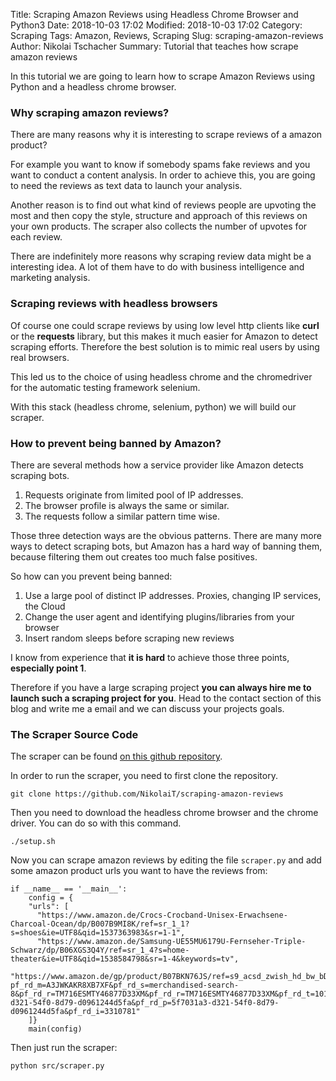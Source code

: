 Title: Scraping Amazon Reviews using Headless Chrome Browser and Python3
Date: 2018-10-03 17:02
Modified: 2018-10-03 17:02
Category: Scraping
Tags: Amazon, Reviews, Scraping
Slug: scraping-amazon-reviews
Author: Nikolai Tschacher
Summary: Tutorial that teaches how scrape amazon reviews

In this tutorial we are going to learn how to scrape Amazon Reviews using Python and a headless chrome browser.

### Why scraping amazon reviews?

There are many reasons why it is interesting to scrape reviews of a amazon product?

For example you want to know if somebody spams fake reviews and you want to conduct a content analysis. In order to achieve this, you
are going to need the reviews as text data to launch your analysis.

Another reason is to find out what kind of reviews people are upvoting the most and then copy the style, structure and approach of this reviews
on your own products. The scraper also collects the number of upvotes for each review.

There are indefinitely more reasons why scraping review data might be a interesting idea. A lot of them have to do with business intelligence and
marketing analysis.

### Scraping reviews with headless browsers

Of course one could scrape reviews by using low level http clients like **curl** or the **requests** library, but this makes it much easier
for Amazon to detect scraping efforts. Therefore the best solution is to mimic real users by using real browsers.

This led us to the choice of using headless chrome and the chromedriver for the automatic testing framework selenium.

With this stack (headless chrome, selenium, python) we will build our scraper.

###  How to prevent being banned by Amazon?

There are several methods how a service provider like Amazon detects scraping bots.

1. Requests originate from limited pool of IP addresses.
2. The browser profile is always the same or similar.
3. The requests follow a similar pattern time wise.

Those three detection ways are the obvious patterns. There are many more ways to detect scraping bots, but
Amazon has a hard way of banning them, because filtering them out creates too much false positives.

So how can you prevent being banned:

1. Use a large pool of distinct IP addresses. Proxies, changing IP services, the Cloud
2. Change the user agent and identifying plugins/libraries from your browser
3. Insert random sleeps before scraping new reviews

I know from experience that **it is hard** to achieve those three points, **especially point 1**.

Therefore if you have a large scraping project **you can always hire me to launch such a scraping project for you**.
Head to the contact section of this blog and write me a email and we can discuss your projects goals.

### The Scraper Source Code

The scraper can be found [on this github repository](https://github.com/NikolaiT/scraping-amazon-reviews).

In order to run the scraper, you need to first clone the repository.

```
git clone https://github.com/NikolaiT/scraping-amazon-reviews
```

Then you need to download the headless chrome browser and the chrome driver. You can do so with this command.

```
./setup.sh
```

Now you can scrape amazon reviews by editing the file `scraper.py` and add some amazon product urls you want to have the reviews from:

```
if __name__ == '__main__':
    config = {
    "urls": [
      "https://www.amazon.de/Crocs-Crocband-Unisex-Erwachsene-Charcoal-Ocean/dp/B007B9MI8K/ref=sr_1_1?s=shoes&ie=UTF8&qid=1537363983&sr=1-1",
      "https://www.amazon.de/Samsung-UE55MU6179U-Fernseher-Triple-Schwarz/dp/B06XGS3Q4Y/ref=sr_1_4?s=home-theater&ie=UTF8&qid=1538584798&sr=1-4&keywords=tv",
      "https://www.amazon.de/gp/product/B07BKN76JS/ref=s9_acsd_zwish_hd_bw_bDtHh_cr_x__w?pf_rd_m=A3JWKAKR8XB7XF&pf_rd_s=merchandised-search-8&pf_rd_r=TM716ESMTY46877D33XM&pf_rd_r=TM716ESMTY46877D33XM&pf_rd_t=101&pf_rd_p=5f7031a3-d321-54f0-8d79-d0961244d5fa&pf_rd_p=5f7031a3-d321-54f0-8d79-d0961244d5fa&pf_rd_i=3310781"
    ]}
    main(config)
```

Then just run the scraper:

```
python src/scraper.py
```
